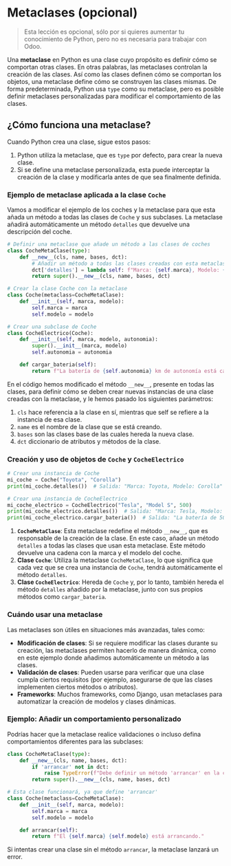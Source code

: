 # Metaclases (opcional)

> Esta lección es opcional, sólo por si quieres aumentar tu conocimiento de Python, pero no es necesaria para trabajar con Odoo.

Una **metaclase** en Python es una clase cuyo propósito es definir cómo se comportan otras clases. En otras palabras, las metaclases controlan la creación de las clases. Así como las clases definen cómo se comportan los objetos, una metaclase define cómo se construyen las clases mismas. De forma predeterminada, Python usa `type` como su metaclase, pero es posible definir metaclases personalizadas para modificar el comportamiento de las clases.

## ¿Cómo funciona una metaclase?

Cuando Python crea una clase, sigue estos pasos:

1. Python utiliza la metaclase, que es `type` por defecto, para crear la nueva clase.
2. Si se define una metaclase personalizada, esta puede interceptar la creación de la clase y modificarla antes de que sea finalmente definida.

### Ejemplo de metaclase aplicada a la clase `Coche`

Vamos a modificar el ejemplo de los coches y la metaclase para que esta añada un método a todas las clases de `Coche` y sus subclases. La metaclase añadirá automáticamente un método `detalles` que devuelve una descripción del coche.

```python
# Definir una metaclase que añade un método a las clases de coches
class CocheMetaClase(type):
    def __new__(cls, name, bases, dct):
        # Añadir un método a todas las clases creadas con esta metaclase
        dct['detalles'] = lambda self: f"Marca: {self.marca}, Modelo: {self.modelo}"
        return super().__new__(cls, name, bases, dct)

# Crear la clase Coche con la metaclase
class Coche(metaclass=CocheMetaClase):
    def __init__(self, marca, modelo):
        self.marca = marca
        self.modelo = modelo

# Crear una subclase de Coche
class CocheElectrico(Coche):
    def __init__(self, marca, modelo, autonomia):
        super().__init__(marca, modelo)
        self.autonomia = autonomia

    def cargar_bateria(self):
        return f"La batería de {self.autonomia} km de autonomía está cargada."
```

En el código hemos modificado el método `__new__`, presente en todas las clases, para definir cómo se deben crear nuevas instancias de una clase creadas con la metaclase, y le hemos pasado los siguientes parámetros:
1. `cls` hace referencia a la clase en sí, mientras que self se refiere a la instancia de esa clase.
2. `name` es el nombre de la clase que se está creando.
3. `bases` son las clases base de las cuales hereda la nueva clase.
4. `dct` diccionario de atributos y métodos de la clase.

### Creación y uso de objetos de `Coche` y `CocheElectrico`

```python
# Crear una instancia de Coche
mi_coche = Coche("Toyota", "Corolla")
print(mi_coche.detalles())  # Salida: "Marca: Toyota, Modelo: Corolla"

# Crear una instancia de CocheElectrico
mi_coche_electrico = CocheElectrico("Tesla", "Model S", 500)
print(mi_coche_electrico.detalles())  # Salida: "Marca: Tesla, Modelo: Model S"
print(mi_coche_electrico.cargar_bateria())  # Salida: "La batería de 500 km de autonomía está cargada."
```

1. **`CocheMetaClase`**: Esta metaclase redefine el método `__new__`, que es responsable de la creación de la clase. En este caso, añade un método `detalles` a todas las clases que usan esta metaclase. Este método devuelve una cadena con la marca y el modelo del coche.
2. **Clase `Coche`**: Utiliza la metaclase `CocheMetaClase`, lo que significa que cada vez que se crea una instancia de `Coche`, tendrá automáticamente el método `detalles`.
3. **Clase `CocheElectrico`**: Hereda de `Coche` y, por lo tanto, también hereda el método `detalles` añadido por la metaclase, junto con sus propios métodos como `cargar_bateria`.

### Cuándo usar una metaclase

Las metaclases son útiles en situaciones más avanzadas, tales como:
- **Modificación de clases**: Si se requiere modificar las clases durante su creación, las metaclases permiten hacerlo de manera dinámica, como en este ejemplo donde añadimos automáticamente un método a las clases.
- **Validación de clases**: Pueden usarse para verificar que una clase cumpla ciertos requisitos (por ejemplo, asegurarse de que las clases implementen ciertos métodos o atributos).
- **Frameworks**: Muchos frameworks, como Django, usan metaclases para automatizar la creación de modelos y clases dinámicas.

### Ejemplo: Añadir un comportamiento personalizado

Podrías hacer que la metaclase realice validaciones o incluso defina comportamientos diferentes para las subclases:

```python
class CocheMetaClase(type):
    def __new__(cls, name, bases, dct):
        if 'arrancar' not in dct:
            raise TypeError(f"Debe definir un método 'arrancar' en la clase {name}")
        return super().__new__(cls, name, bases, dct)

# Esta clase funcionará, ya que define 'arrancar'
class Coche(metaclass=CocheMetaClase):
    def __init__(self, marca, modelo):
        self.marca = marca
        self.modelo = modelo

    def arrancar(self):
        return f"El {self.marca} {self.modelo} está arrancando."
```

Si intentas crear una clase sin el método `arrancar`, la metaclase lanzará un error.
